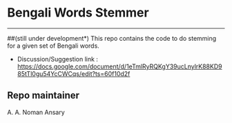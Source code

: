 # Bengali Words Stemmer
---
##(still under development*)
This repo contains the code to do stemming for a given set of Bengali words.

* Discussion/Suggestion link : https://docs.google.com/document/d/1eTmlRyRQKgY39ucLnylrK88KD985tTl0gu54YcCWCqs/edit?ts=60f10d2f

## Repo maintainer
A. A. Noman Ansary
